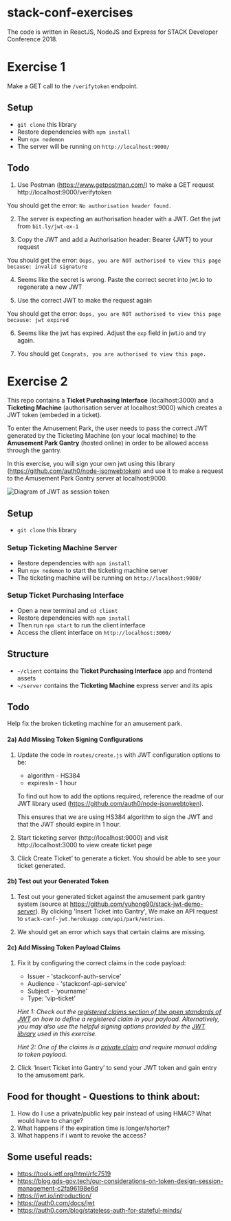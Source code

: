 # stack-conf-exercises

The code is written in ReactJS, NodeJS and Express for STACK Developer Conference 2018.

# Exercise 1
Make a GET call to the `/verifytoken` endpoint.

## Setup
- `git clone` this library
- Restore dependencies with `npm install`
- Run `npx nodemon` 
- The server will be running on `http://localhost:9000/`

## Todo
1. Use Postman (https://www.getpostman.com/) to make a GET request http://localhost:9000/verifytoken

You should get the error: `No authorisation header found.`

2. The server is expecting an authorisation header with a JWT. Get the jwt from `bit.ly/jwt-ex-1`

3. Copy the JWT and add a Authorisation header: Bearer {JWT} to your request

You should get the error: `Oops, you are NOT authorised to view this page because: invalid signature`

4. Seems like the secret is wrong. Paste the correct secret into jwt.io to regenerate a new JWT

5. Use the correct JWT to make the request again

You should get the error: `Oops, you are NOT authorised to view this page because: jwt expired`

6. Seems like the jwt has expired. Adjust the `exp` field in jwt.io and try again.

7. You should get `Congrats, you are authorised to view this page.`


# Exercise 2
This repo contains a **Ticket Purchasing Interface** (localhost:3000) and a **Ticketing Machine** (authorisation server at localhost:9000) which creates a JWT token (embeded in a ticket). 

To enter the Amusement Park, the user needs to pass the correct JWT generated by the Ticketing Machine (on your local machine) to the **Amusement Park Gantry** (hosted online) in order to be allowed access through the gantry. 

In this exercise, you will sign your own jwt using this library (https://github.com/auth0/node-jsonwebtoken) and use it to make a request to the Amusement Park Gantry server at localhost:9000. 

![Diagram of JWT as session token](./ex-2.png)

## Setup
- `git clone` this library

### Setup Ticketing Machine Server
- Restore dependencies with `npm install`
- Run `npx nodemon` to start the ticketing machine server
- The ticketing machine will be running on `http://localhost:9000/`

### Setup Ticket Purchasing Interface
- Open a new terminal and `cd client`
- Restore dependencies with `npm install`
- Then run `npm start` to run the client interface
- Access the client interface on `http://localhost:3000/` 

## Structure
- `~/client` contains the **Ticket Purchasing Interface** app and frontend assets
- `~/server` contains the **Ticketing Machine** express server and its apis

## Todo
Help fix the broken ticketing machine for an amusement park.

#### 2a) Add Missing Token Signing Configurations
1. Update the code in `routes/create.js` with JWT configuration options to be:

    - algorithm - HS384
    - expiresIn - 1 hour

    To find out how to add the options required, reference the readme of our JWT library used (https://github.com/auth0/node-jsonwebtoken).

    This ensures that we are using HS384 algorithm to sign the JWT and that the JWT should expire in 1 hour.

2. Start ticketing server (http://localhost:9000) and visit http://localhost:3000 to view create ticket page

3. Click Create Ticket’ to generate a ticket. You should be able to see your ticket generated.

#### 2b) Test out your Generated Token
1. Test out your generated ticket against the amusement park gantry system (source at https://github.com/yuhong90/stack-jwt-demo-server). 
By clicking 'Insert Ticket into Gantry', We make an API request to `stack-conf-jwt.herokuapp.com/api/park/entries`.

2. We should get an error which says that certain claims are missing. 

#### 2c) Add Missing Token Payload Claims
1. Fix it by configuring the correct claims in the code payload:
    - Issuer - 'stackconf-auth-service'
    - Audience - 'stackconf-api-service'
    - Subject - 'yourname'
    - Type: 'vip-ticket'

    *Hint 1: Check out the [registered claims section of the open standards of JWT]([https://tools.ietf.org/html/rfc7519#section-4.1) on how to define a registered claim in your payload. Alternatively, you may also use the helpful signing options provided by the [JWT library](https://github.com/auth0/node-jsonwebtoken#jwtsignpayload-secretorprivatekey-options-callback) used in this exercise.*

    *Hint 2: One of the claims is a [private claim](https://tools.ietf.org/html/rfc7519#section-4.3) and require manual adding to token payload.*

2. Click ‘Insert Ticket into Gantry’ to send your JWT token and gain entry to the amusement park.

## Food for thought - Questions to think about:
1. How do I use a private/public key pair instead of using HMAC? What would have to change?
2. What happens if the expiration time is longer/shorter?
3. What happens if i want to revoke the access?


## Some useful reads:
- https://tools.ietf.org/html/rfc7519
- https://blog.gds-gov.tech/our-considerations-on-token-design-session-management-c2fa96198e6d
- https://jwt.io/introduction/
- https://auth0.com/docs/jwt
- https://auth0.com/blog/stateless-auth-for-stateful-minds/
